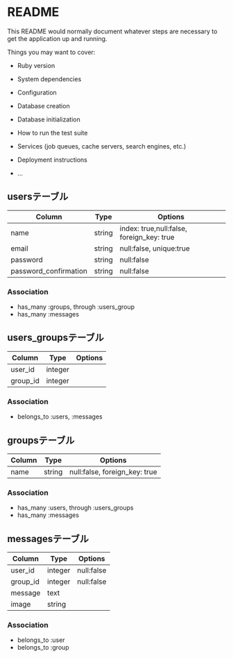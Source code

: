 # README

This README would normally document whatever steps are necessary to get the
application up and running.

Things you may want to cover:

* Ruby version

* System dependencies

* Configuration

* Database creation

* Database initialization

* How to run the test suite

* Services (job queues, cache servers, search engines, etc.)

* Deployment instructions

* ...
## usersテーブル
|Column                 |Type        |Options                                  |
|-----------------------|------------|-----------------------------------------|
|name                   |string      |index: true,null:false, foreign_key: true|
|email                  |string      |null:false, unique:true                  |
|password               |string      |null:false                               |
|password_confirmation  |string      |null:false                               |

### Association
- has_many :groups, through :users_group
- has_many :messages


## users_groupsテーブル
|Column    |Type      |Options                      |
|----------|----------|-----------------------------|
|user_id   |integer   |                             |
|group_id  |integer   |                             |

### Association
- belongs_to :users, :messages

## groupsテーブル
|Column    |Type      |Options                      |
|----------|----------|-----------------------------|
|name      |string    |null:false, foreign_key: true|

### Association
- has_many :users, through :users_groups
- has_many :messages

## messagesテーブル
|Column    |Type      |Options                      |
|----------|----------|-----------------------------|
|user_id   |integer   |null:false                   |
|group_id  |integer   |null:false                   |
|message   |text      |                             |
|image     |string    |                             |

### Association
- belongs_to :user
- belongs_to :group
